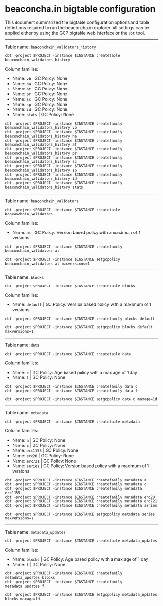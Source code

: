 # beaconcha.in bigtable configuration
This document summarized the bigtable configuration options and table definitions required to run the beaconcha.in explorer. All settings can be applied either by using the GCP bigtable web interface or the `cbt` tool.

----
Table name: `beaconchain_validators_history`

```
cbt -project $PROJECT -instance $INSTANCE createtable beaconchain_validators_history
```

Column families:
* Name: `vb` | GC Policy: None
* Name: `ha` | GC Policy: None
* Name: `at` | GC Policy: None
* Name: `pr` | GC Policy: None
* Name: `sc` | GC Policy: None
* Name: `sp` | GC Policy: None
* Name: `id` | GC Policy: None
* Name: `stats` | GC Policy: None

```
cbt -project $PROJECT -instance $INSTANCE createfamily beaconchain_validators_history vb
cbt -project $PROJECT -instance $INSTANCE createfamily beaconchain_validators_history ha
cbt -project $PROJECT -instance $INSTANCE createfamily beaconchain_validators_history at
cbt -project $PROJECT -instance $INSTANCE createfamily beaconchain_validators_history pr
cbt -project $PROJECT -instance $INSTANCE createfamily beaconchain_validators_history sc
cbt -project $PROJECT -instance $INSTANCE createfamily beaconchain_validators_history sp
cbt -project $PROJECT -instance $INSTANCE createfamily beaconchain_validators_history id
cbt -project $PROJECT -instance $INSTANCE createfamily beaconchain_validators_history stats
```
----
Table name: `beaconchain_validators`

```
cbt -project $PROJECT -instance $INSTANCE createtable beaconchain_validators
```

Column families:
* Name: `at` | GC Policy: Version based policy with a maximum of 1 versions

```
cbt -project $PROJECT -instance $INSTANCE createfamily beaconchain_validators at

cbt -project $PROJECT -instance $INSTANCE setgcpolicy beaconchain_validators at maxversions=1
```
----
Table name: `blocks`

```
cbt -project $PROJECT -instance $INSTANCE createtable blocks
```

Column families:
* Name: `default` | GC Policy: Version based policy with a maximum of 1 versions

```
cbt -project $PROJECT -instance $INSTANCE createfamily blocks default

cbt -project $PROJECT -instance $INSTANCE setgcpolicy blocks default maxversions=1
```
----
Table name: `data`

```
cbt -project $PROJECT -instance $INSTANCE createtable data
```

Column families:
* Name: `c` | GC Policy: Age based policy with a max age of 1 day
* Name: `f` | GC Policy: None

```
cbt -project $PROJECT -instance $INSTANCE createfamily data c
cbt -project $PROJECT -instance $INSTANCE createfamily data f

cbt -project $PROJECT -instance $INSTANCE setgcpolicy data c maxage=1d
```
----
Table name: `metadata`

```
cbt -project $PROJECT -instance $INSTANCE createtable metadata
```

Column families:
* Name: `a` | GC Policy: None
* Name: `c` | GC Policy: None
* Name: `erc1155` | GC Policy: None
* Name: `erc20` | GC Policy: None
* Name: `erc721` | GC Policy: None
* Name: `series` | GC Policy: Version based policy with a maximum of 1 versions

```
cbt -project $PROJECT -instance $INSTANCE createfamily metadata a
cbt -project $PROJECT -instance $INSTANCE createfamily metadata c
cbt -project $PROJECT -instance $INSTANCE createfamily metadata erc1155
cbt -project $PROJECT -instance $INSTANCE createfamily metadata erc20
cbt -project $PROJECT -instance $INSTANCE createfamily metadata erc721
cbt -project $PROJECT -instance $INSTANCE createfamily metadata series

cbt -project $PROJECT -instance $INSTANCE setgcpolicy metadata series maxversions=1
```
----
Table name: `metadata_updates`

```
cbt -project $PROJECT -instance $INSTANCE createtable metadata_updates
```

Column families:
* Name: `blocks` | GC Policy: Age based policy with a max age of 1 day
* Name: `f` | GC Policy: None

```
cbt -project $PROJECT -instance $INSTANCE createfamily metadata_updates blocks
cbt -project $PROJECT -instance $INSTANCE createfamily metadata_updates f

cbt -project $PROJECT -instance $INSTANCE setgcpolicy metadata_updates blocks maxage=1d
```